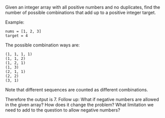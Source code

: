 Given an integer array with all positive numbers and no duplicates, find the number of possible
combinations that add up to a positive integer target.

Example:
```
nums = [1, 2, 3]
target = 4
```

The possible combination ways are:
```
(1, 1, 1, 1)
(1, 1, 2)
(1, 2, 1)
(1, 3)
(2, 1, 1)
(2, 2)
(3, 1)
```

Note that different sequences are counted as different combinations.

Therefore the output is 7.
Follow up:
What if negative numbers are allowed in the given array?
How does it change the problem?
What limitation we need to add to the question to allow negative numbers?
